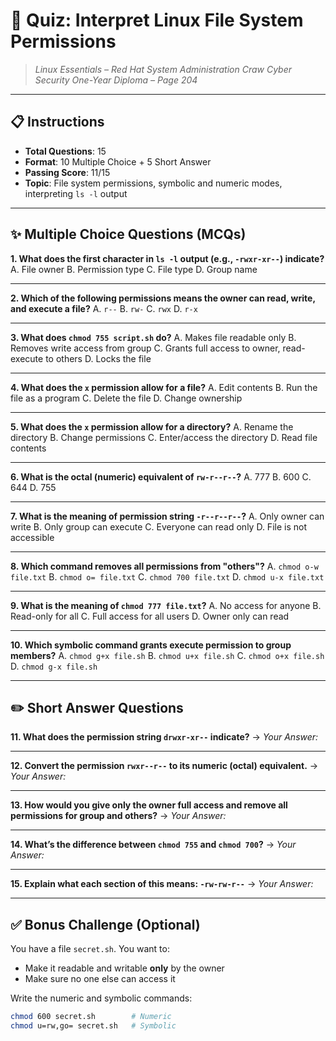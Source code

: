 # 🧠 **Quiz: Interpret Linux File System Permissions**

> *Linux Essentials – Red Hat System Administration*
> *Craw Cyber Security One-Year Diploma – Page 204*

---

## 📋 Instructions

* **Total Questions**: 15
* **Format**: 10 Multiple Choice + 5 Short Answer
* **Passing Score**: 11/15
* **Topic**: File system permissions, symbolic and numeric modes, interpreting `ls -l` output

---

## ✨ Multiple Choice Questions (MCQs)

**1. What does the first character in `ls -l` output (e.g., `-rwxr-xr--`) indicate?**
A. File owner
B. Permission type
C. File type
D. Group name

---

**2. Which of the following permissions means the owner can read, write, and execute a file?**
A. `r--`
B. `rw-`
C. `rwx`
D. `r-x`

---

**3. What does `chmod 755 script.sh` do?**
A. Makes file readable only
B. Removes write access from group
C. Grants full access to owner, read-execute to others
D. Locks the file

---

**4. What does the `x` permission allow for a **file**?**
A. Edit contents
B. Run the file as a program
C. Delete the file
D. Change ownership

---

**5. What does the `x` permission allow for a **directory**?**
A. Rename the directory
B. Change permissions
C. Enter/access the directory
D. Read file contents

---

**6. What is the octal (numeric) equivalent of `rw-r--r--`?**
A. 777
B. 600
C. 644
D. 755

---

**7. What is the meaning of permission string `-r--r--r--`?**
A. Only owner can write
B. Only group can execute
C. Everyone can read only
D. File is not accessible

---

**8. Which command removes all permissions from "others"?**
A. `chmod o-w file.txt`
B. `chmod o= file.txt`
C. `chmod 700 file.txt`
D. `chmod u-x file.txt`

---

**9. What is the meaning of `chmod 777 file.txt`?**
A. No access for anyone
B. Read-only for all
C. Full access for all users
D. Owner only can read

---

**10. Which symbolic command grants execute permission to group members?**
A. `chmod g+x file.sh`
B. `chmod u+x file.sh`
C. `chmod o+x file.sh`
D. `chmod g-x file.sh`

---

## ✏️ Short Answer Questions

**11. What does the permission string `drwxr-xr--` indicate?**
→ *Your Answer:*

---

**12. Convert the permission `rwxr--r--` to its numeric (octal) equivalent.**
→ *Your Answer:*

---

**13. How would you give only the owner full access and remove all permissions for group and others?**
→ *Your Answer:*

---

**14. What’s the difference between `chmod 755` and `chmod 700`?**
→ *Your Answer:*

---

**15. Explain what each section of this means: `-rw-rw-r--`**
→ *Your Answer:*

---

## ✅ Bonus Challenge (Optional)

You have a file `secret.sh`. You want to:

* Make it readable and writable **only** by the owner
* Make sure no one else can access it

Write the numeric and symbolic commands:

```bash
chmod 600 secret.sh        # Numeric
chmod u=rw,go= secret.sh   # Symbolic
```
